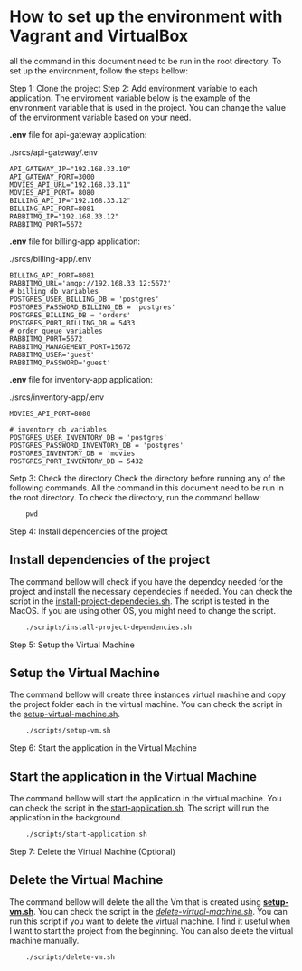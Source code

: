 # How to set up the environment with Vagrant and VirtualBox

all the command in this document need to be run in the root directory. To set up the environment, follow the steps bellow:

Step 1: Clone the project
Step 2: Add environment variable to each application. The enviroment variable below is the example of the environment variable that is used in the project. You can change the value of the environment variable based on your need.

**.env** file for api-gateway application:

./srcs/api-gateway/.env

```env
API_GATEWAY_IP="192.168.33.10"
API_GATEWAY_PORT=3000
MOVIES_API_URL="192.168.33.11"
MOVIES_API_PORT= 8080
BILLING_API_IP="192.168.33.12"
BILLING_API_PORT=8081
RABBITMQ_IP="192.168.33.12"
RABBITMQ_PORT=5672
```

**.env** file for billing-app application:

./srcs/billing-app/.env

```env
BILLING_API_PORT=8081
RABBITMQ_URL='amqp://192.168.33.12:5672'
# billing db variables
POSTGRES_USER_BILLING_DB = 'postgres'
POSTGRES_PASSWORD_BILLING_DB = 'postgres'
POSTGRES_BILLING_DB = 'orders'
POSTGRES_PORT_BILLING_DB = 5433
# order queue variables
RABBITMQ_PORT=5672
RABBITMQ_MANAGEMENT_PORT=15672
RABBITMQ_USER='guest'
RABBITMQ_PASSWORD='guest'
```

**.env** file for inventory-app application:

./srcs/inventory-app/.env

```env
MOVIES_API_PORT=8080

# inventory db variables
POSTGRES_USER_INVENTORY_DB = 'postgres'
POSTGRES_PASSWORD_INVENTORY_DB = 'postgres'
POSTGRES_INVENTORY_DB = 'movies'
POSTGRES_PORT_INVENTORY_DB = 5432
```

Setp 3: Check the directory
Check the directory before running any of the following commands. All the command in this document need to be run in the root directory. To check the directory, run the command bellow:

```cmd
    pwd
```

Step 4: Install dependencies of the project

## Install dependencies of the project

The command bellow will check if you have the dependcy needed for the project and install the necessary dependecies if needed. You can check the script in the [install-project-dependecies.sh](./install-project-dependencies.sh). The script is tested in the MacOS. If you are using other OS, you might need to change the script.

```cmd
    ./scripts/install-project-dependencies.sh
```

Step 5: Setup the Virtual Machine

## Setup the Virtual Machine

The command bellow will create three instances virtual machine and copy the project folder each in the virtual machine. You can check the script in the [setup-virtual-machine.sh](./setup-virtual-machine.sh).

```cmd
    ./scripts/setup-vm.sh
```

Step 6: Start the application in the Virtual Machine

## Start the application in the Virtual Machine

The command bellow will start the application in the virtual machine. You can check the script in the [start-application.sh](./start-application.sh). The script will run the application in the background.

```cmd
    ./scripts/start-application.sh
```

Step 7: Delete the Virtual Machine (Optional)

## Delete the Virtual Machine

The command bellow will delete the all the Vm that is created using [**setup-vm.sh**](./setup-virtual-machine.sh). You can check the script in the [_delete-virtual-machine.sh_](./delete-virtual-machine.sh). You can run this script if you want to delete the virtual machine. I find it useful when I want to start the project from the beginning. You can also delete the virtual machine manually.

```cmd
    ./scripts/delete-vm.sh
```
